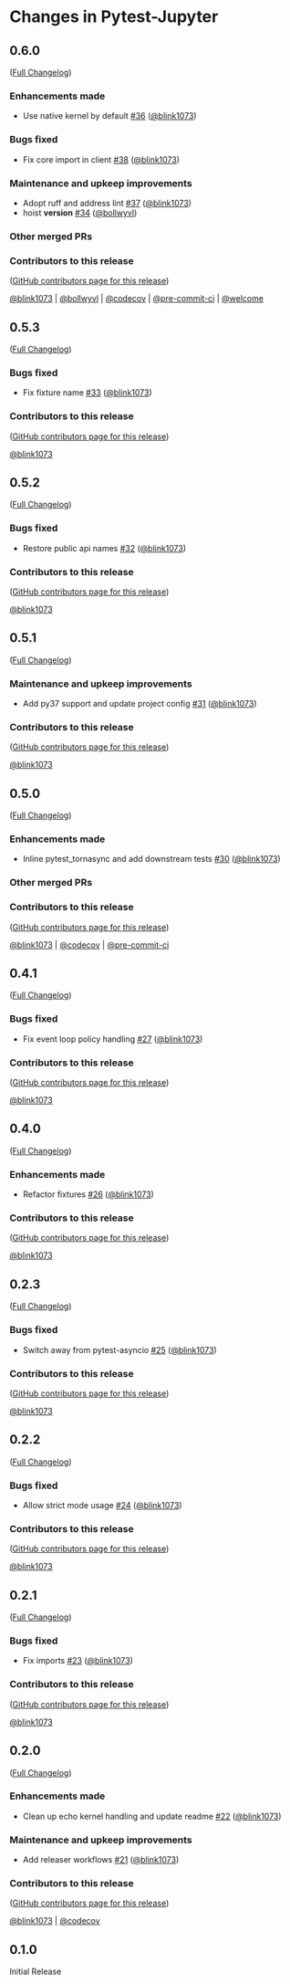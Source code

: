 # Changes in Pytest-Jupyter

<!-- <START NEW CHANGELOG ENTRY> -->

## 0.6.0

([Full Changelog](https://github.com/jupyter-server/pytest-jupyter/compare/v0.5.3...0d41f3ff76324b2e158763ee17bb6e3e0075748d))

### Enhancements made

- Use native kernel by default [#36](https://github.com/jupyter-server/pytest-jupyter/pull/36) ([@blink1073](https://github.com/blink1073))

### Bugs fixed

- Fix core import in client [#38](https://github.com/jupyter-server/pytest-jupyter/pull/38) ([@blink1073](https://github.com/blink1073))

### Maintenance and upkeep improvements

- Adopt ruff and address lint [#37](https://github.com/jupyter-server/pytest-jupyter/pull/37) ([@blink1073](https://github.com/blink1073))
- hoist __version__ [#34](https://github.com/jupyter-server/pytest-jupyter/pull/34) ([@bollwyvl](https://github.com/bollwyvl))

### Other merged PRs

### Contributors to this release

([GitHub contributors page for this release](https://github.com/jupyter-server/pytest-jupyter/graphs/contributors?from=2022-11-30&to=2022-12-07&type=c))

[@blink1073](https://github.com/search?q=repo%3Ajupyter-server%2Fpytest-jupyter+involves%3Ablink1073+updated%3A2022-11-30..2022-12-07&type=Issues) | [@bollwyvl](https://github.com/search?q=repo%3Ajupyter-server%2Fpytest-jupyter+involves%3Abollwyvl+updated%3A2022-11-30..2022-12-07&type=Issues) | [@codecov](https://github.com/search?q=repo%3Ajupyter-server%2Fpytest-jupyter+involves%3Acodecov+updated%3A2022-11-30..2022-12-07&type=Issues) | [@pre-commit-ci](https://github.com/search?q=repo%3Ajupyter-server%2Fpytest-jupyter+involves%3Apre-commit-ci+updated%3A2022-11-30..2022-12-07&type=Issues) | [@welcome](https://github.com/search?q=repo%3Ajupyter-server%2Fpytest-jupyter+involves%3Awelcome+updated%3A2022-11-30..2022-12-07&type=Issues)

<!-- <END NEW CHANGELOG ENTRY> -->

## 0.5.3

([Full Changelog](https://github.com/jupyter-server/pytest-jupyter/compare/v0.5.2...4118fd38a44ab56b883699a73e10a5c6e59dbf90))

### Bugs fixed

- Fix fixture name [#33](https://github.com/jupyter-server/pytest-jupyter/pull/33) ([@blink1073](https://github.com/blink1073))

### Contributors to this release

([GitHub contributors page for this release](https://github.com/jupyter-server/pytest-jupyter/graphs/contributors?from=2022-11-30&to=2022-11-30&type=c))

[@blink1073](https://github.com/search?q=repo%3Ajupyter-server%2Fpytest-jupyter+involves%3Ablink1073+updated%3A2022-11-30..2022-11-30&type=Issues)

## 0.5.2

([Full Changelog](https://github.com/jupyter-server/pytest-jupyter/compare/v0.5.1...583891706f2cb9b83557f8ac3633177cf2657f88))

### Bugs fixed

- Restore public api names [#32](https://github.com/jupyter-server/pytest-jupyter/pull/32) ([@blink1073](https://github.com/blink1073))

### Contributors to this release

([GitHub contributors page for this release](https://github.com/jupyter-server/pytest-jupyter/graphs/contributors?from=2022-11-29&to=2022-11-30&type=c))

[@blink1073](https://github.com/search?q=repo%3Ajupyter-server%2Fpytest-jupyter+involves%3Ablink1073+updated%3A2022-11-29..2022-11-30&type=Issues)

## 0.5.1

([Full Changelog](https://github.com/jupyter-server/pytest-jupyter/compare/v0.5.0...ab53dc343abab12343aae3d46cf1ab22c67a6f36))

### Maintenance and upkeep improvements

- Add py37 support and update project config [#31](https://github.com/jupyter-server/pytest-jupyter/pull/31) ([@blink1073](https://github.com/blink1073))

### Contributors to this release

([GitHub contributors page for this release](https://github.com/jupyter-server/pytest-jupyter/graphs/contributors?from=2022-11-29&to=2022-11-29&type=c))

[@blink1073](https://github.com/search?q=repo%3Ajupyter-server%2Fpytest-jupyter+involves%3Ablink1073+updated%3A2022-11-29..2022-11-29&type=Issues)

## 0.5.0

([Full Changelog](https://github.com/jupyter-server/pytest-jupyter/compare/v0.4.1...10cf9ca3f7256e9793059838a5d2acc9763ab982))

### Enhancements made

- Inline pytest_tornasync and add downstream tests [#30](https://github.com/jupyter-server/pytest-jupyter/pull/30) ([@blink1073](https://github.com/blink1073))

### Other merged PRs

### Contributors to this release

([GitHub contributors page for this release](https://github.com/jupyter-server/pytest-jupyter/graphs/contributors?from=2022-11-28&to=2022-11-29&type=c))

[@blink1073](https://github.com/search?q=repo%3Ajupyter-server%2Fpytest-jupyter+involves%3Ablink1073+updated%3A2022-11-28..2022-11-29&type=Issues) | [@codecov](https://github.com/search?q=repo%3Ajupyter-server%2Fpytest-jupyter+involves%3Acodecov+updated%3A2022-11-28..2022-11-29&type=Issues) | [@pre-commit-ci](https://github.com/search?q=repo%3Ajupyter-server%2Fpytest-jupyter+involves%3Apre-commit-ci+updated%3A2022-11-28..2022-11-29&type=Issues)

## 0.4.1

([Full Changelog](https://github.com/jupyter-server/pytest-jupyter/compare/v0.4.0...16b3797eecb717929148b34d0c3f3fca3d4ef0b0))

### Bugs fixed

- Fix event loop policy handling [#27](https://github.com/jupyter-server/pytest-jupyter/pull/27) ([@blink1073](https://github.com/blink1073))

### Contributors to this release

([GitHub contributors page for this release](https://github.com/jupyter-server/pytest-jupyter/graphs/contributors?from=2022-11-27&to=2022-11-28&type=c))

[@blink1073](https://github.com/search?q=repo%3Ajupyter-server%2Fpytest-jupyter+involves%3Ablink1073+updated%3A2022-11-27..2022-11-28&type=Issues)

## 0.4.0

([Full Changelog](https://github.com/jupyter-server/pytest-jupyter/compare/v0.2.3...e6b05fed3a3d10627ffe222cd2d3ca9ca1ee7bce))

### Enhancements made

- Refactor fixtures [#26](https://github.com/jupyter-server/pytest-jupyter/pull/26) ([@blink1073](https://github.com/blink1073))

### Contributors to this release

([GitHub contributors page for this release](https://github.com/jupyter-server/pytest-jupyter/graphs/contributors?from=2022-11-27&to=2022-11-27&type=c))

[@blink1073](https://github.com/search?q=repo%3Ajupyter-server%2Fpytest-jupyter+involves%3Ablink1073+updated%3A2022-11-27..2022-11-27&type=Issues)

## 0.2.3

([Full Changelog](https://github.com/jupyter-server/pytest-jupyter/compare/v0.2.2...5e7c41b19baaa04253f08b8e2474ea72983683d4))

### Bugs fixed

- Switch away from pytest-asyncio [#25](https://github.com/jupyter-server/pytest-jupyter/pull/25) ([@blink1073](https://github.com/blink1073))

### Contributors to this release

([GitHub contributors page for this release](https://github.com/jupyter-server/pytest-jupyter/graphs/contributors?from=2022-11-27&to=2022-11-27&type=c))

[@blink1073](https://github.com/search?q=repo%3Ajupyter-server%2Fpytest-jupyter+involves%3Ablink1073+updated%3A2022-11-27..2022-11-27&type=Issues)

## 0.2.2

([Full Changelog](https://github.com/jupyter-server/pytest-jupyter/compare/v0.2.1...83d5ae13da2decca72fbcdfb718770340e2e6d56))

### Bugs fixed

- Allow strict mode usage [#24](https://github.com/jupyter-server/pytest-jupyter/pull/24) ([@blink1073](https://github.com/blink1073))

### Contributors to this release

([GitHub contributors page for this release](https://github.com/jupyter-server/pytest-jupyter/graphs/contributors?from=2022-11-27&to=2022-11-27&type=c))

[@blink1073](https://github.com/search?q=repo%3Ajupyter-server%2Fpytest-jupyter+involves%3Ablink1073+updated%3A2022-11-27..2022-11-27&type=Issues)

## 0.2.1

([Full Changelog](https://github.com/jupyter-server/pytest-jupyter/compare/v0.2.0...07f05b235d8c7731dda84e6738ab0252179feb38))

### Bugs fixed

- Fix imports [#23](https://github.com/jupyter-server/pytest-jupyter/pull/23) ([@blink1073](https://github.com/blink1073))

### Contributors to this release

([GitHub contributors page for this release](https://github.com/jupyter-server/pytest-jupyter/graphs/contributors?from=2022-11-27&to=2022-11-27&type=c))

[@blink1073](https://github.com/search?q=repo%3Ajupyter-server%2Fpytest-jupyter+involves%3Ablink1073+updated%3A2022-11-27..2022-11-27&type=Issues)

## 0.2.0

([Full Changelog](https://github.com/jupyter-server/pytest-jupyter/compare/0.1.0...6c530ccefdfda73ba3ed9cc4d36356c30efec6e8))

### Enhancements made

- Clean up echo kernel handling and update readme [#22](https://github.com/jupyter-server/pytest-jupyter/pull/22) ([@blink1073](https://github.com/blink1073))

### Maintenance and upkeep improvements

- Add releaser workflows [#21](https://github.com/jupyter-server/pytest-jupyter/pull/21) ([@blink1073](https://github.com/blink1073))

### Contributors to this release

([GitHub contributors page for this release](https://github.com/jupyter-server/pytest-jupyter/graphs/contributors?from=2022-11-27&to=2022-11-27&type=c))

[@blink1073](https://github.com/search?q=repo%3Ajupyter-server%2Fpytest-jupyter+involves%3Ablink1073+updated%3A2022-11-27..2022-11-27&type=Issues) | [@codecov](https://github.com/search?q=repo%3Ajupyter-server%2Fpytest-jupyter+involves%3Acodecov+updated%3A2022-11-27..2022-11-27&type=Issues)

## 0.1.0

Initial Release
